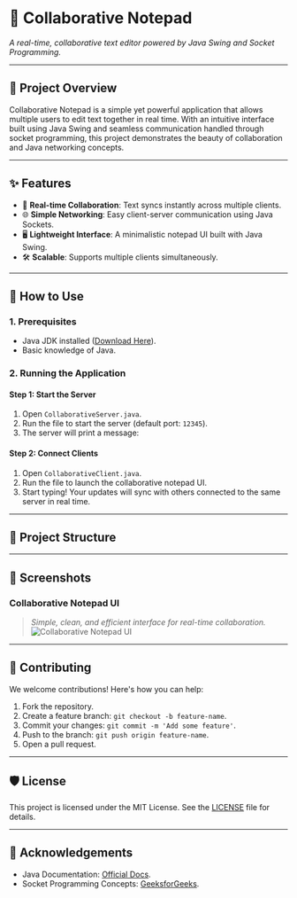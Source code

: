 # 🌟 Collaborative Notepad  
*A real-time, collaborative text editor powered by Java Swing and Socket Programming.*

---

## 📜 **Project Overview**  
Collaborative Notepad is a simple yet powerful application that allows multiple users to edit text together in real time. With an intuitive interface built using Java Swing and seamless communication handled through socket programming, this project demonstrates the beauty of collaboration and Java networking concepts.  

---

## ✨ **Features**  
- 🔄 **Real-time Collaboration**: Text syncs instantly across multiple clients.  
- 🌐 **Simple Networking**: Easy client-server communication using Java Sockets.  
- 🖥️ **Lightweight Interface**: A minimalistic notepad UI built with Java Swing.  
- 🛠️ **Scalable**: Supports multiple clients simultaneously.  

---

## 🚀 **How to Use**  

### **1. Prerequisites**  
- Java JDK installed ([Download Here](https://www.oracle.com/java/technologies/javase-downloads.html)).  
- Basic knowledge of Java.  

### **2. Running the Application**  

#### **Step 1: Start the Server**  
1. Open `CollaborativeServer.java`.  
2. Run the file to start the server (default port: `12345`).  
3. The server will print a message:  



#### **Step 2: Connect Clients**  
1. Open `CollaborativeClient.java`.  
2. Run the file to launch the collaborative notepad UI.  
3. Start typing! Your updates will sync with others connected to the same server in real time.  

---

## 📂 **Project Structure**  




---

## 📸 **Screenshots**  

### **Collaborative Notepad UI**  
> *Simple, clean, and efficient interface for real-time collaboration.*  
![Collaborative Notepad UI](https://via.placeholder.com/800x400?text=Collaborative+Notepad+UI)  

---

## 🤝 **Contributing**  
We welcome contributions! Here's how you can help:  
1. Fork the repository.  
2. Create a feature branch: `git checkout -b feature-name`.  
3. Commit your changes: `git commit -m 'Add some feature'`.  
4. Push to the branch: `git push origin feature-name`.  
5. Open a pull request.  

---

## 🛡️ **License**  
This project is licensed under the MIT License. See the [LICENSE](LICENSE) file for details.  

---

## 🌟 **Acknowledgements**  
- Java Documentation: [Official Docs](https://docs.oracle.com/javase/).  
- Socket Programming Concepts: [GeeksforGeeks](https://www.geeksforgeeks.org/socket-programming-in-java/).  
